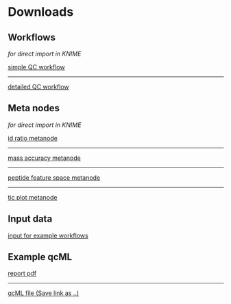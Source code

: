 # Downloads #

## Workflows ##
_for direct import in KNIME_



[simple QC workflow](https://qcml.googlecode.com/svn/trunk/pipelines/simple%20QC%20workflow.zip)

---

[detailed QC workflow](https://qcml.googlecode.com/svn/trunk/pipelines/detailed%20QC%20workflow.zip)

## Meta nodes ##
_for direct import in KNIME_



[id ratio metanode](https://qcml.googlecode.com/svn/trunk/pipelines/KNIME%20Metanodes/Metanode%20id_ratio.zip)

---

[mass accuracy metanode](https://qcml.googlecode.com/svn/trunk/pipelines/KNIME%20Metanodes/Metanode%20mass_accuracy.zip)

---

[peptide feature space metanode](https://qcml.googlecode.com/svn/trunk/pipelines/KNIME%20Metanodes/Metanode%20peptide_featurespace.zip)

---

[tic plot metanode](https://qcml.googlecode.com/svn/trunk/pipelines/KNIME%20Metanodes/Metanode%20tic_plot.zip)


## Input data ##
[input for example workflows](https://qcml.googlecode.com/svn/trunk/example/input%20for%20detailed%20QC%20workflow.zip)
## Example qcML ##

[report pdf](https://qcml.googlecode.com/svn/trunk/example/report.pdf)

---

[qcML file (Save link as ..)](https://qcml.googlecode.com/svn/trunk/example/samplefile_0_0_8.qcML)